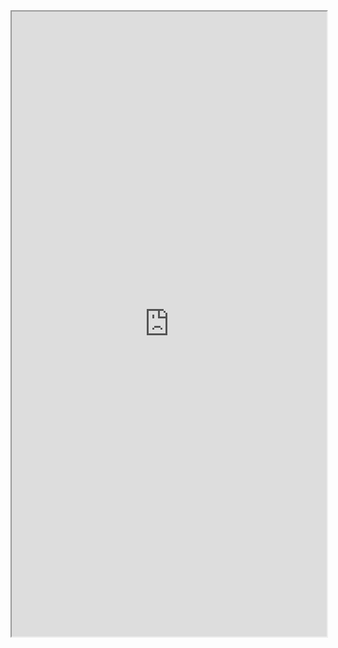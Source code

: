 
<iframe src="https://wandb.ai/cleanrl/cleanrl.benchmark/reports/Open-RL-Benchmark-0-6-0---Vmlldzo0MDcxOA" style="width:100%; height:1000px" title="CleanRL CartPole-v1 Example"></iframe>

